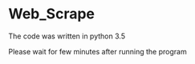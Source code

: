 # Web_Scrape
The code was written in python 3.5

Please wait for few minutes after running the program
